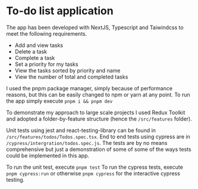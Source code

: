 # To-do list application
The app has been developed with NextJS, Typescript and Taiwindcss to meet the following requirements.

- Add and view tasks
- Delete a task
- Complete a task
- Set a priority for my tasks
- View the tasks sorted by priority and name
- View the number of total and completed tasks

I used the pnpm package manager, simply because of performance reasons, but this can be easily changed to npm or yarn at any point. To run the app simply execute
`pnpm i && pnpm dev`

To demonstrate my approach to large scale projects I used Redux Toolkit and adopted a folder-by-feature structure (hence the `/src/features` folder).

Unit tests using jest and react-testing-library can be found in `/src/features/todos/Todos.spec.tsx`. End to end tests using cypress are in `/cypress/intergration/todos.spec.js`. The tests are by no means comprehensive but just a demonstration of some of some of the ways tests could be implemented in this app.

To run the unit test, execute `pnpm test`
To run the cypress tests, execute `pnpm cypress:run` or otherwise `pnpm cypress` for the interactive cypress testing.